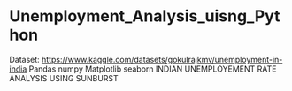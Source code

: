 # Unemployment_Analysis_uisng_Python
Dataset: https://www.kaggle.com/datasets/gokulrajkmv/unemployment-in-india
Pandas
numpy
Matplotlib
seaborn
INDIAN UNEMPLOYEMENT RATE ANALYSIS USING SUNBURST
